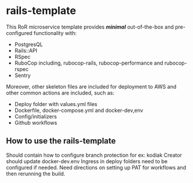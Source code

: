 # rails-template

This RoR microservice template provides ***minimal*** out-of-the-box and pre-configured functionality with: 

* PostgresQL
* Rails::API
* RSpec
* RuboCop including, rubocop-rails, rubocop-performance and rubocop-rspec
* Sentry

Moreover, other skeleton files are included for deployment to AWS and other common actions are included, such as:

* Deploy folder with values.yml files
* Dockerfile, docker-compose.yml and docker-dev,env
* Config/initializers
* Github workflows

## How to use the rails-template

Should contain how to configure branch protection for ex: kodiak
Creator should update docker-dev.env
Ingress in deploy folders need to be configured if needed.
Need directions on setting up PAT for workflows and then rerunning the build.

